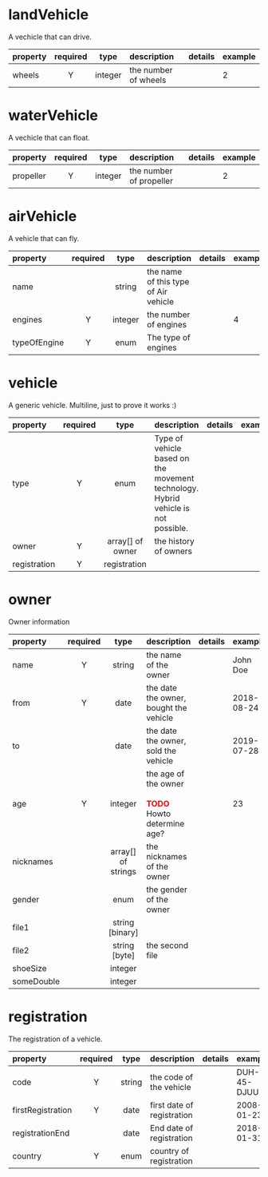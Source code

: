 # landVehicle
A vechicle that can drive.


|  property |  required |  type |  description |  details |  example | 
|  :--- |  :---: |  :---: |  :--- |  :--- |  :--- | 
| wheels|  Y | integer| the number of wheels|  &nbsp; | 2| 


# waterVehicle
A vechicle that can float.


|  property |  required |  type |  description |  details |  example | 
|  :--- |  :---: |  :---: |  :--- |  :--- |  :--- | 
| propeller|  Y | integer| the number of propeller|  &nbsp; | 2| 


# airVehicle
A vehicle that can fly.


|  property |  required |  type |  description |  details |  example | 
|  :--- |  :---: |  :---: |  :--- |  :--- |  :--- | 
| name| | string| the name of this type of Air vehicle|  &nbsp; |  &nbsp; | 
| engines|  Y | integer| the number of engines|  &nbsp; | 4| 
| typeOfEngine|  Y | enum| The type of engines|  &nbsp; |  &nbsp; | 


# vehicle
A generic vehicle. Multiline, just to prove it works :)<br/>


|  property |  required |  type |  description |  details |  example | 
|  :--- |  :---: |  :---: |  :--- |  :--- |  :--- | 
| type|  Y | enum| Type of vehicle based on the movement technology. Hybrid vehicle is not possible.|  &nbsp; |  &nbsp; | 
| owner|  Y | array[] of owner| the history of owners|  &nbsp; |  &nbsp; | 
| registration|  Y | registration|  &nbsp; |  &nbsp; |  &nbsp; | 


# owner
Owner information


|  property |  required |  type |  description |  details |  example | 
|  :--- |  :---: |  :---: |  :--- |  :--- |  :--- | 
| name|  Y | string| the name of the owner|  &nbsp; | John Doe| 
| from|  Y | date| the date the owner, bought the vehicle|  &nbsp; | 2018-08-24| 
| to| | date| the date the owner, sold the vehicle<br/>|  &nbsp; | 2019-07-28| 
| age|  Y | integer| the age of the owner<br/><br/><span style="color:red"> **TODO** </span><br/>Howto determine age?<br/>|  &nbsp; | 23| 
| nicknames| | array[] of strings| the nicknames of the owner|  &nbsp; |  &nbsp; | 
| gender| | enum| the gender of the owner|  &nbsp; |  &nbsp; | 
| file1| | string [binary]|  &nbsp; |  &nbsp; |  &nbsp; | 
| file2| | string [byte]| the second file|  &nbsp; |  &nbsp; | 
| shoeSize| | integer|  &nbsp; |  &nbsp; |  &nbsp; | 
| someDouble| | integer|  &nbsp; |  &nbsp; |  &nbsp; | 


# registration
The registration of a vehicle.


|  property |  required |  type |  description |  details |  example | 
|  :--- |  :---: |  :---: |  :--- |  :--- |  :--- | 
| code|  Y | string| the code of the vehicle|  &nbsp; | DUH-45-DJUU| 
| firstRegistration|  Y | date| first date of registration|  &nbsp; | 2008-01-23| 
| registrationEnd| | date| End date of registration|  &nbsp; | 2018-01-31| 
| country|  Y | enum| country of registration|  &nbsp; |  &nbsp; | 


